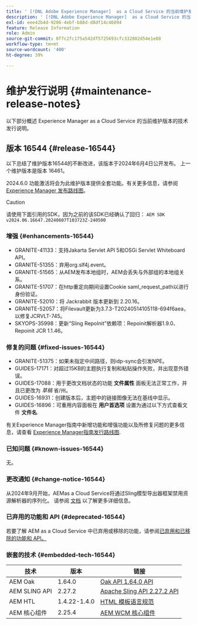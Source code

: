 ```yaml
---
title: ' [!DNL Adobe Experience Manager]  as a Cloud Service 的当前维护发行说明。'
description: ' [!DNL Adobe Experience Manager]  as a Cloud Service 的当前维护发行说明。'
exl-id: eee42b4d-9206-4ebf-b88d-d8df14c46094
feature: Release Information
role: Admin
source-git-commit: 8f7c2fc175a542df5725693cfc332802d54e1e88
workflow-type: tm+mt
source-wordcount: '400'
ht-degree: 39%

---
```


# 维护发行说明 {#maintenance-release-notes}

以下部分概述 Experience Manager as a Cloud Service 的当前维护版本的技术发行说明。

## 版本 16544 {#release-16544}

以下总结了维护版本16544的不断改进，该版本于2024年6月4日公开发布。 上一个维护版本是版本 16461。

2024.6.0 功能激活将会为此维护版本提供全套功能。有关更多信息，请参阅[ Experience Manager 发布路线图](https://experienceleague.adobe.com/zh-hans/docs/experience-manager-release-information/aem-release-updates/update-releases-roadmap)。

>[!CAUTION]
>
>请使用下面引用的SDK，因为之前的该SDK已经确认了回归：
>`AEM SDK v2024.06.16647.20240607T103723Z-240500`

### 增强 {#enhancements-16544}

* GRANITE-41133：支持Jakarta Servlet API 5和OSGi Servlet Whiteboard API。
* GRANITE-51355：弃用org.slf4j.event。
* GRANITE-51565：从AEM发布本地组时，AEM会丢失与外部组的本地组关系。
* GRANITE-51707：在http重定向期间设置Cookie saml_request_path以进行身份验证。
* GRANITE-52010：将 Jackrabbit 版本更新到 2.20.16。
* GRANITE-52057：将Filevault更新为3.7.3-T20240514105118-694f6aea，以修复JCRVLT-745。
* SKYOPS-35998：更新“Sling RepoInit”依赖项：Repoinit解析器1.9.0、Repoinit JCR 1.1.46。

### 修复的问题 {#fixed-issues-16544}

* GRANITE-51375：如果未指定中间路径，则idp-sync会引发NPE。
* GUIDES-17171：对超过15KB的主题执行复制和粘贴操作失败，并出现意外错误。
* GUIDES-17088：用于更改文档状态的功能 **文件属性** 面板无法正常工作，并且已更改为 *草稿* 省/州。
* GUIDES-16931：创建版本后，主题中的链接图像无法在基线中显示。
* GUIDES-16896：可重用内容面板在 **用户首选项** 设置为通过以下方式查看文件 **文件名**.

有关Experience Manager指南中新增功能和增强功能以及所修复问题的更多信息，请查看 [Experience Manager指南发行路线图](https://experienceleague.adobe.com/en/docs/experience-manager-guides/using/release-info/aem-guides-releases-roadmap).

### 已知问题 {#known-issues-16544}

无。

### 更改通知 {#change-notice-16544}

从2024年9月开始，AEMas a Cloud Service将通过Sling模型导出器框架禁用资源解析器的序列化。 请参阅 [文档](/help/implementing/developing/hybrid/disallow-the-serialization-of-resourceresolvers-via-sling-model-exporter.md) 以了解更多详细信息。

### 已弃用的功能和 API {#deprecated-16544}

若要了解 AEM as a Cloud Service 中已弃用或移除的功能，请参阅[已弃用和已移除的功能和 API。](/help/release-notes/deprecated-removed-features.md)

### 嵌套的技术 {#embedded-tech-16544}

| 技术 | 版本 | 链接 |
|---|---|---|
| AEM Oak | 1.64.0 | [Oak API 1.64.0 API](https://www.javadoc.io/doc/org.apache.jackrabbit/oak-api/1.64.0/index.html) |
| AEM SLING API | 2.27.2 | [Apache Sling API 2.27.2 API](https://www.javadoc.io/doc/org.apache.sling/org.apache.sling.api/latest/index.html) |
| AEM HTL | 1.4.22-1.4.0 | [HTML 模板语言规范](https://github.com/adobe/htl-spec) |
| AEM 核心组件 | 2.25.4 | [AEM WCM 核心组件](https://github.com/adobe/aem-core-wcm-components) |
